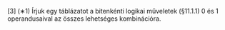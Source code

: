 [3] (∗1) Írjuk egy táblázatot a bitenkénti logikai műveletek (§11.1.1) 0 és 1 operandusaival az összes lehetséges kombinációra.
